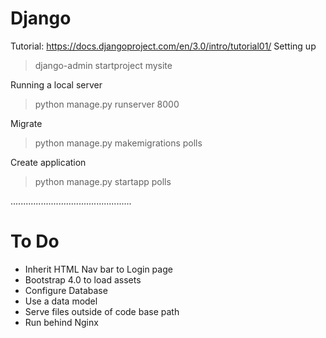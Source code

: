 # Django
Tutorial: https://docs.djangoproject.com/en/3.0/intro/tutorial01/
Setting up
> django-admin startproject mysite

Running a local server
> python manage.py runserver 8000

Migrate
> python manage.py makemigrations polls

Create application
> python manage.py startapp polls

................................................

# To Do
- Inherit HTML Nav bar to Login page
- Bootstrap 4.0 to load assets
- Configure Database
- Use a data model
- Serve files outside of code base path
- Run behind Nginx